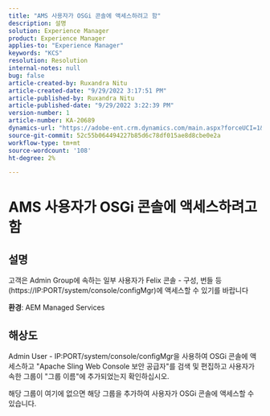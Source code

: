 ```yaml
---
title: "AMS 사용자가 OSGi 콘솔에 액세스하려고 함"
description: 설명
solution: Experience Manager
product: Experience Manager
applies-to: "Experience Manager"
keywords: "KCS"
resolution: Resolution
internal-notes: null
bug: false
article-created-by: Ruxandra Nitu
article-created-date: "9/29/2022 3:17:51 PM"
article-published-by: Ruxandra Nitu
article-published-date: "9/29/2022 3:22:39 PM"
version-number: 1
article-number: KA-20689
dynamics-url: "https://adobe-ent.crm.dynamics.com/main.aspx?forceUCI=1&pagetype=entityrecord&etn=knowledgearticle&id=0aa2b2da-0940-ed11-9db1-0022480867fb"
source-git-commit: 52c55b064494227b85d6c78df015ae8d8cbe0e2a
workflow-type: tm+mt
source-wordcount: '108'
ht-degree: 2%

---
```


# AMS 사용자가 OSGi 콘솔에 액세스하려고 함

## 설명


고객은 Admin Group에 속하는 일부 사용자가 Felix 콘솔 - 구성, 번들 등(https://IP:PORT/system/console/configMgr)에 액세스할 수 있기를 바랍니다



<b>환경</b>: AEM Managed Services


## 해상도


Admin User - IP:PORT/system/console/configMgr을 사용하여 OSGi 콘솔에 액세스하고 &quot;Apache Sling Web Console 보안 공급자&quot;를 검색 및 편집하고 사용자가 속한 그룹이 &quot;그룹 이름&quot;에 추가되었는지 확인하십시오.

해당 그룹이 여기에 없으면 해당 그룹을 추가하여 사용자가 OSGi 콘솔에 액세스할 수 있습니다.
